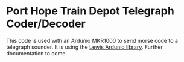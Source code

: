 Port Hope Train Depot Telegraph Coder/Decoder
==============

This code is used with an Ardunio MKR1000 to send morse code to a telegraph sounder.  It is using the [Lewis Ardunio library](https://github.com/DefProc/lewis).  Further documentation to come.